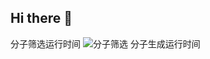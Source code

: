 ## Hi there 👋

<!--
**shangtianfeng/shangtianfeng** is a ✨ _special_ ✨ repository because its `README.md` (this file) appears on your GitHub profile.

Here are some ideas to get you started:

- 🔭 I’m currently working on ...
- 🌱 I’m currently learning ...
- 👯 I’m looking to collaborate on ...
- 🤔 I’m looking for help with ...
- 💬 Ask me about ...
- 📫 How to reach me: ...
- 😄 Pronouns: ...
- ⚡ Fun fact: ...
-->
分子筛选运行时间
![分子筛选](https://github.com/user-attachments/assets/6fe79e06-98eb-43c2-9e4f-15345aff048e)
分子生成运行时间
